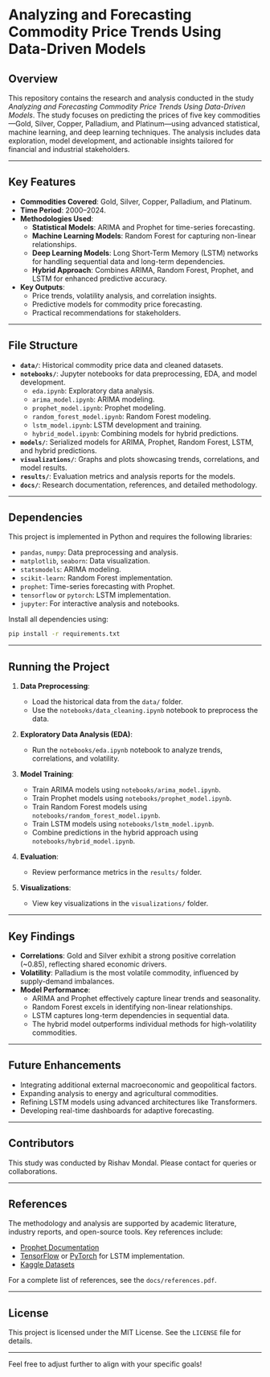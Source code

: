 # Analyzing and Forecasting Commodity Price Trends Using Data-Driven Models

## Overview
This repository contains the research and analysis conducted in the study *Analyzing and Forecasting Commodity Price Trends Using Data-Driven Models*. The study focuses on predicting the prices of five key commodities—Gold, Silver, Copper, Palladium, and Platinum—using advanced statistical, machine learning, and deep learning techniques. The analysis includes data exploration, model development, and actionable insights tailored for financial and industrial stakeholders.

---

## Key Features
- **Commodities Covered**: Gold, Silver, Copper, Palladium, and Platinum.
- **Time Period**: 2000–2024.
- **Methodologies Used**:
  - **Statistical Models**: ARIMA and Prophet for time-series forecasting.
  - **Machine Learning Models**: Random Forest for capturing non-linear relationships.
  - **Deep Learning Models**: Long Short-Term Memory (LSTM) networks for handling sequential data and long-term dependencies.
  - **Hybrid Approach**: Combines ARIMA, Random Forest, Prophet, and LSTM for enhanced predictive accuracy.
- **Key Outputs**:
  - Price trends, volatility analysis, and correlation insights.
  - Predictive models for commodity price forecasting.
  - Practical recommendations for stakeholders.

---

## File Structure
- **`data/`**: Historical commodity price data and cleaned datasets.
- **`notebooks/`**: Jupyter notebooks for data preprocessing, EDA, and model development.
  - `eda.ipynb`: Exploratory data analysis.
  - `arima_model.ipynb`: ARIMA modeling.
  - `prophet_model.ipynb`: Prophet modeling.
  - `random_forest_model.ipynb`: Random Forest modeling.
  - `lstm_model.ipynb`: LSTM development and training.
  - `hybrid_model.ipynb`: Combining models for hybrid predictions.
- **`models/`**: Serialized models for ARIMA, Prophet, Random Forest, LSTM, and hybrid predictions.
- **`visualizations/`**: Graphs and plots showcasing trends, correlations, and model results.
- **`results/`**: Evaluation metrics and analysis reports for the models.
- **`docs/`**: Research documentation, references, and detailed methodology.

---

## Dependencies
This project is implemented in Python and requires the following libraries:
- `pandas`, `numpy`: Data preprocessing and analysis.
- `matplotlib`, `seaborn`: Data visualization.
- `statsmodels`: ARIMA modeling.
- `scikit-learn`: Random Forest implementation.
- `prophet`: Time-series forecasting with Prophet.
- `tensorflow` or `pytorch`: LSTM implementation.
- `jupyter`: For interactive analysis and notebooks.

Install all dependencies using:
```bash
pip install -r requirements.txt
```

---

## Running the Project
1. **Data Preprocessing**:
   - Load the historical data from the `data/` folder.
   - Use the `notebooks/data_cleaning.ipynb` notebook to preprocess the data.

2. **Exploratory Data Analysis (EDA)**:
   - Run the `notebooks/eda.ipynb` notebook to analyze trends, correlations, and volatility.

3. **Model Training**:
   - Train ARIMA models using `notebooks/arima_model.ipynb`.
   - Train Prophet models using `notebooks/prophet_model.ipynb`.
   - Train Random Forest models using `notebooks/random_forest_model.ipynb`.
   - Train LSTM models using `notebooks/lstm_model.ipynb`.
   - Combine predictions in the hybrid approach using `notebooks/hybrid_model.ipynb`.

4. **Evaluation**:
   - Review performance metrics in the `results/` folder.

5. **Visualizations**:
   - View key visualizations in the `visualizations/` folder.

---

## Key Findings
- **Correlations**: Gold and Silver exhibit a strong positive correlation (~0.85), reflecting shared economic drivers.
- **Volatility**: Palladium is the most volatile commodity, influenced by supply-demand imbalances.
- **Model Performance**:
  - ARIMA and Prophet effectively capture linear trends and seasonality.
  - Random Forest excels in identifying non-linear relationships.
  - LSTM captures long-term dependencies in sequential data.
  - The hybrid model outperforms individual methods for high-volatility commodities.

---

## Future Enhancements
- Integrating additional external macroeconomic and geopolitical factors.
- Expanding analysis to energy and agricultural commodities.
- Refining LSTM models using advanced architectures like Transformers.
- Developing real-time dashboards for adaptive forecasting.

---

## Contributors
This study was conducted by Rishav Mondal. Please contact for queries or collaborations.

---

## References
The methodology and analysis are supported by academic literature, industry reports, and open-source tools. Key references include:
- [Prophet Documentation](https://facebook.github.io/prophet/)
- [TensorFlow](https://www.tensorflow.org/) or [PyTorch](https://pytorch.org/) for LSTM implementation.
- [Kaggle Datasets](https://www.kaggle.com/)

For a complete list of references, see the `docs/references.pdf`.

---

## License
This project is licensed under the MIT License. See the `LICENSE` file for details.

--- 

Feel free to adjust further to align with your specific goals!
